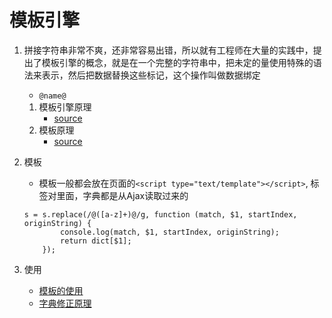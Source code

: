 # 模板引擎
1. 拼接字符串非常不爽，还非常容易出错，所以就有工程师在大量的实践中，提出了模板引擎的概念，就是在一个完整的字符串中，把未定的量使用特殊的语法来表示，然后把数据替换这些标记，这个操作叫做数据绑定
    * `@name@`
    1. 模板引擎原理
        * [source](file/01_template_show.html)
    2. 模板原理
        * [source](file/)
        
2. 模板
    * 模板一般都会放在页面的`<script type="text/template"></script>`, 标签对里面，字典都是从Ajax读取过来的
    ```
    s = s.replace(/@([a-z]+)@/g, function (match, $1, startIndex, originString) {
            console.log(match, $1, startIndex, originString);
            return dict[$1];
        });
    ```

3. 使用
    * [模板的使用](file/03_模板使用.html)
    * [字典修正原理](file/04_字典修正原理.html)
    
    
        
